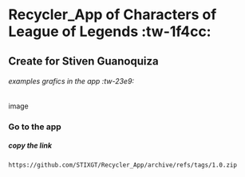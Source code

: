 # Recycler_App of Characters of League of Legends :tw-1f4cc:

## Create for Stiven Guanoquiza 

###### examples grafics in the app :tw-23e9: 


image


### Go to the app

##### copy the link
```https://github.com/STIXGT/Recycler_App/archive/refs/tags/1.0.zip ```
